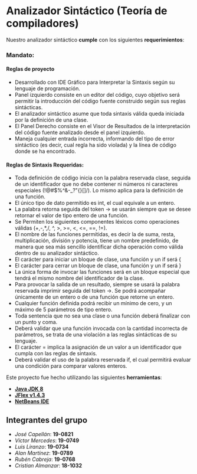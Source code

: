 # Analizador Sintáctico (Teoría de compiladores)

Nuestro analizador sintáctico **cumple** con los siguientes **requerimientos**:

### Mandato:

#### Reglas de proyecto
- Desarrollado con IDE Gráfico para Interpretar la Sintaxis según su lenguaje de programación.
- Panel izquierdo consiste en un editor del código, cuyo objetivo será permitir la introducción del código fuente construido según sus reglas sintácticas.
- El analizador sintáctico asume que toda sintaxis válida queda iniciada por la definición de una clase.
- El Panel Derecho consiste en el Visor de Resultados de la interpretación del código fuente analizado desde el panel izquierdo.
- Maneja cualquier entrada incorrecta, informando del tipo de error sintáctico (es decir, cual regla ha sido violada) y la línea de código donde se ha encontrado.

#### Reglas de Sintaxis Requeridas:

- Toda definición de código inicia con la palabra reservada clase, seguida de un identificador que no debe contener ni números ni caracteres especiales (!@#$%^&-_?"{}[]/). Lo mismo aplica para la definición de una función.
- El único tipo de dato permitido es int, el cual equivale a un entero.
- La palabra retorna seguida del token -> se usarán siempre que se desee retornar el valor de tipo entero de una función.
- Se Permiten los siguientes componentes léxicos como operaciones válidas (+,-,*,/, ^, >, >=, <, <=, ==, !=).
- El nombre de las funciones permitidas, es decir la de suma, resta, multiplicación, división y potencia, tiene un nombre predefinido, de manera que sea más sencillo identificar dicha operación como válida dentro de su analizador sintáctico.
- El carácter para iniciar un bloque de clase, una función y un if será {
- El carácter para cerrar un bloque de clase, una función y un if será }
- La única forma de invocar las funciones será en un bloque especial que tendrá el mismo nombre del identificador de la clase.
- Para provocar la salida de un resultado, siempre se usará la palabra reservada imprimir seguida del token ->. Se podrá acompañar únicamente de un entero o de una función que retorne un entero.
- Cualquier función definida podrá recibir un mínimo de cero, y un máximo de 5 parámetros de tipo entero.
- Toda sentencia que no sea una clase o una función deberá finalizar con un punto y coma.
- Deberá validar que una función invocada con la cantidad incorrecta de parámetros, se trata de una violación a las reglas sintácticas de su lenguaje.
- El carácter = implica la asignación de un valor a un identificador que cumpla con las reglas de sintaxis.
- Deberá validar el uso de la palabra reservada if, el cual permitirá evaluar una condición para comparar valores enteros.

Este proyecto fue hecho utilizando las siguientes **herramientas**:
* [**Java JDK 8**](https://www.oracle.com/java/technologies/javase/javase-jdk8-downloads.html)
* [**JFlex v1.4.3**](https://mega.nz/#!kp5wmSTR!VRGITdbm5zuSWDMeZ8hVgVYWCNl-J0gMcAqQ2k8FBfM)
* [**NetBeans IDE**](https://netbeans.org/)


## Integrantes del grupo

* *José Capellán*:     **19-0821**
* *Víctor Mercedes*:   **19-0749**
* *Luis Liranzo*:      **19-0734**
* *Alan Martínez*:     **19-0789**
* *Rubén Cabreja*:     **19-0768**
* *Cristian Almanzar*: **18-1032**
